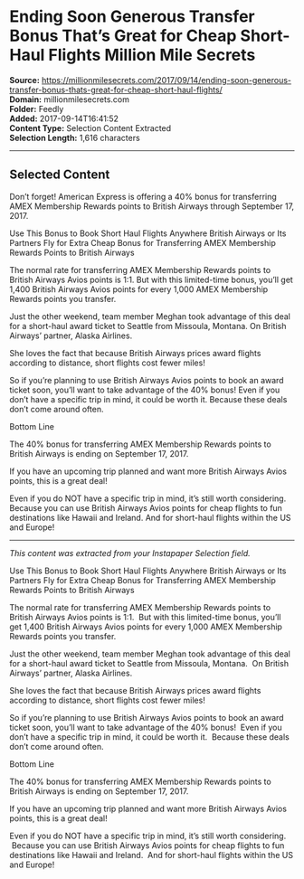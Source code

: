 # Ending Soon Generous Transfer Bonus That’s Great for Cheap Short-Haul Flights Million Mile Secrets

**Source:** https://millionmilesecrets.com/2017/09/14/ending-soon-generous-transfer-bonus-thats-great-for-cheap-short-haul-flights/  
**Domain:** millionmilesecrets.com  
**Folder:** Feedly  
**Added:** 2017-09-14T16:41:52  
**Content Type:** Selection Content Extracted  
**Selection Length:** 1,616 characters  


---

## Selected Content

Don’t forget! American Express is offering a 40% bonus for transferring AMEX Membership Rewards points to British Airways through September 17, 2017.

Use This Bonus to Book Short Haul Flights Anywhere British Airways or Its Partners Fly for Extra Cheap
Bonus for Transferring AMEX Membership Rewards Points to British Airways

The normal rate for transferring AMEX Membership Rewards points to British Airways Avios points is 1:1. But with this limited-time bonus, you’ll get 1,400 British Airways Avios points for every 1,000 AMEX Membership Rewards points you transfer.

Just the other weekend, team member Meghan took advantage of this deal for a short-haul award ticket to Seattle from Missoula, Montana. On British Airways’ partner, Alaska Airlines.

She loves the fact that because British Airways prices award flights according to distance, short flights cost fewer miles!

So if you’re planning to use British Airways Avios points to book an award ticket soon, you’ll want to take advantage of the 40% bonus! Even if you don’t have a specific trip in mind, it could be worth it. Because these deals don’t come around often.

Bottom Line

The 40% bonus for transferring AMEX Membership Rewards points to British Airways is ending on September 17, 2017.

If you have an upcoming trip planned and want more British Airways Avios points, this is a great deal!

Even if you do NOT have a specific trip in mind, it’s still worth considering. Because you can use British Airways Avios points for cheap flights to fun destinations like Hawaii and Ireland. And for short-haul flights within the US and Europe!

---

*This content was extracted from your Instapaper Selection field.*

Use This Bonus to Book Short Haul Flights Anywhere British Airways or Its Partners Fly for Extra Cheap
Bonus for Transferring AMEX Membership Rewards Points to British Airways

The normal rate for transferring AMEX Membership Rewards points to British Airways Avios points is 1:1.  But with this limited-time bonus, you’ll get 1,400 British Airways Avios points for every 1,000 AMEX Membership Rewards points you transfer.

Just the other weekend, team member Meghan took advantage of this deal for a short-haul award ticket to Seattle from Missoula, Montana.  On British Airways’ partner, Alaska Airlines.

She loves the fact that because British Airways prices award flights according to distance, short flights cost fewer miles!

So if you’re planning to use British Airways Avios points to book an award ticket soon, you’ll want to take advantage of the 40% bonus!  Even if you don’t have a specific trip in mind, it could be worth it.  Because these deals don’t come around often.

Bottom Line

The 40% bonus for transferring AMEX Membership Rewards points to British Airways is ending on September 17, 2017.

If you have an upcoming trip planned and want more British Airways Avios points, this is a great deal!

Even if you do NOT have a specific trip in mind, it’s still worth considering.  Because you can use British Airways Avios points for cheap flights to fun destinations like Hawaii and Ireland.  And for short-haul flights within the US and Europe!
